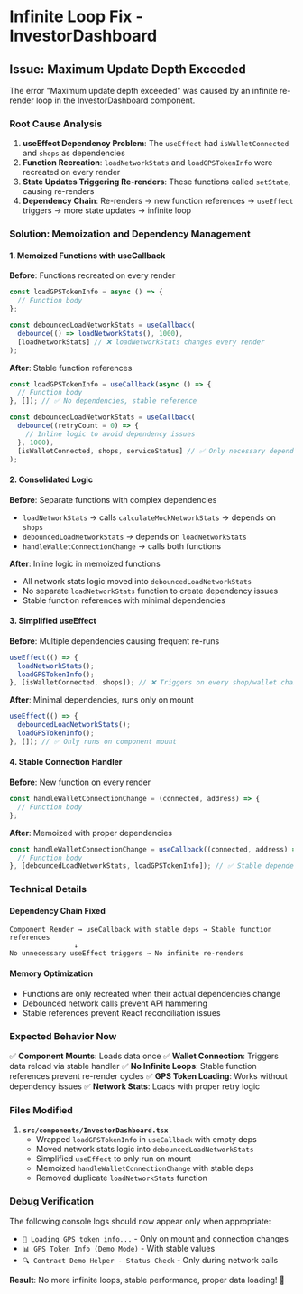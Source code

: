# Infinite Loop Fix - InvestorDashboard

## Issue: Maximum Update Depth Exceeded

The error "Maximum update depth exceeded" was caused by an infinite re-render loop in the InvestorDashboard component.

### Root Cause Analysis

1. **useEffect Dependency Problem**: The `useEffect` had `isWalletConnected` and `shops` as dependencies
2. **Function Recreation**: `loadNetworkStats` and `loadGPSTokenInfo` were recreated on every render
3. **State Updates Triggering Re-renders**: These functions called `setState`, causing re-renders
4. **Dependency Chain**: Re-renders → new function references → `useEffect` triggers → more state updates → infinite loop

### Solution: Memoization and Dependency Management

#### 1. **Memoized Functions with useCallback**

**Before**: Functions recreated on every render
```typescript
const loadGPSTokenInfo = async () => {
  // Function body
};

const debouncedLoadNetworkStats = useCallback(
  debounce(() => loadNetworkStats(), 1000),
  [loadNetworkStats] // ❌ loadNetworkStats changes every render
);
```

**After**: Stable function references
```typescript
const loadGPSTokenInfo = useCallback(async () => {
  // Function body
}, []); // ✅ No dependencies, stable reference

const debouncedLoadNetworkStats = useCallback(
  debounce((retryCount = 0) => {
    // Inline logic to avoid dependency issues
  }, 1000),
  [isWalletConnected, shops, serviceStatus] // ✅ Only necessary dependencies
);
```

#### 2. **Consolidated Logic**

**Before**: Separate functions with complex dependencies
- `loadNetworkStats` → calls `calculateMockNetworkStats` → depends on `shops`
- `debouncedLoadNetworkStats` → depends on `loadNetworkStats`
- `handleWalletConnectionChange` → calls both functions

**After**: Inline logic in memoized functions
- All network stats logic moved into `debouncedLoadNetworkStats`
- No separate `loadNetworkStats` function to create dependency issues
- Stable function references with minimal dependencies

#### 3. **Simplified useEffect**

**Before**: Multiple dependencies causing frequent re-runs
```typescript
useEffect(() => {
  loadNetworkStats();
  loadGPSTokenInfo();
}, [isWalletConnected, shops]); // ❌ Triggers on every shop/wallet change
```

**After**: Minimal dependencies, runs only on mount
```typescript
useEffect(() => {
  debouncedLoadNetworkStats();
  loadGPSTokenInfo();
}, []); // ✅ Only runs on component mount
```

#### 4. **Stable Connection Handler**

**Before**: New function on every render
```typescript
const handleWalletConnectionChange = (connected, address) => {
  // Function body
};
```

**After**: Memoized with proper dependencies
```typescript
const handleWalletConnectionChange = useCallback((connected, address) => {
  // Function body
}, [debouncedLoadNetworkStats, loadGPSTokenInfo]); // ✅ Stable dependencies
```

### Technical Details

#### Dependency Chain Fixed
```
Component Render → useCallback with stable deps → Stable function references
                ↓
No unnecessary useEffect triggers → No infinite re-renders
```

#### Memory Optimization
- Functions are only recreated when their actual dependencies change
- Debounced network calls prevent API hammering
- Stable references prevent React reconciliation issues

### Expected Behavior Now

✅ **Component Mounts**: Loads data once
✅ **Wallet Connection**: Triggers data reload via stable handler
✅ **No Infinite Loops**: Stable function references prevent re-render cycles
✅ **GPS Token Loading**: Works without dependency issues
✅ **Network Stats**: Loads with proper retry logic

### Files Modified

1. **`src/components/InvestorDashboard.tsx`**
   - Wrapped `loadGPSTokenInfo` in `useCallback` with empty deps
   - Moved network stats logic into `debouncedLoadNetworkStats`
   - Simplified `useEffect` to only run on mount
   - Memoized `handleWalletConnectionChange` with stable deps
   - Removed duplicate `loadNetworkStats` function

### Debug Verification

The following console logs should now appear only when appropriate:
- `🔄 Loading GPS token info...` - Only on mount and connection changes
- `📊 GPS Token Info (Demo Mode)` - With stable values
- `🔍 Contract Demo Helper - Status Check` - Only during network calls

**Result**: No more infinite loops, stable performance, proper data loading! 🚀

